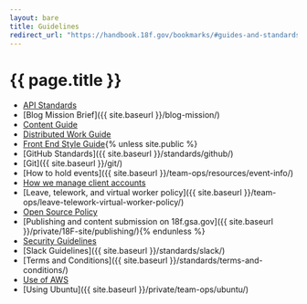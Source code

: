 ```yaml
---
layout: bare
title: Guidelines
redirect_url: "https://handbook.18f.gov/bookmarks/#guides-and-standards"
---
```

# {{ page.title }}


* [API Standards](https://github.com/18F/api-standards)
* [Blog Mission Brief]({{ site.baseurl }}/blog-mission/)
* [Content Guide](https://pages.18f.gov/content-guide/)
* [Distributed Work Guide](https://docs.google.com/a/gsa.gov/document/d/16ozBoXxTnWutvp63mr5Q8phN21IRFD3LYm3BtgYkQg0/edit)
* [Front End Style Guide](https://github.com/18F/frontend-style-guide){% unless site.public %}
* [GitHub Standards]({{ site.baseurl }}/standards/github/)
* [Git]({{ site.baseurl }}/git/)
* [How to hold events]({{ site.baseurl }}/team-ops/resources/event-info/)
* [How we manage client accounts](https://docs.google.com/a/gsa.gov/document/d/1PIgWhoAifBmx6K-ihh8h9HRPQz1Mlj0TKHWv-UNWE-4/)
* [Leave, telework, and virtual worker policy]({{ site.baseurl }}/team-ops/leave-telework-virtual-worker-policy/)
* [Open Source Policy](https://github.com/18F/open-source-policy)
* [Publishing and content submission on 18f.gsa.gov]({{ site.baseurl }}/private/18F-site/publishing/){% endunless %}
* [Security Guidelines](https://pages.18f.gov/before-you-ship/security/)
* [Slack Guidelines]({{ site.baseurl }}/standards/slack/)
* [Terms and Conditions]({{ site.baseurl }}/standards/terms-and-conditions/)
* [Use of AWS](https://pages.18f.gov/before-you-ship/infrastructure/aws/)
* [Using Ubuntu]({{ site.baseurl }}/private/team-ops/ubuntu/)

